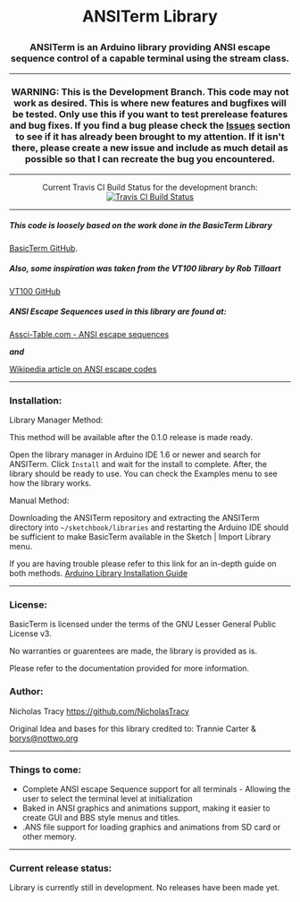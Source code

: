 # <p align="center">ANSITerm Library</p>

### <p align="center"> ANSITerm is an Arduino library providing ANSI escape sequence control of a capable terminal using the stream class.</p>

---

### <p align="center">WARNING: This is the Development Branch. This code may not work as desired. This is where new features and bugfixes will be tested. Only use this if you want to test prerelease features and bug fixes. If you find a bug please check the [Issues](https://github.com/NicholasTracy/ANSITerm/issues) section to see if it has already been brought to my attention. If it isn't there, please create a new issue and include as much detail as possible so that I can recreate the bug you encountered.</p>

---

<p align="center">Current Travis CI Build Status for the development branch:<a href="https://travis-ci.org/NicholasTracy/ANSITerm"><br>
<img src="https://travis-ci.org/NicholasTracy/ANSITerm.svg?branch=development" alt="Travis CI Build Status">
</a></p>

---

##### This code is loosely based on the work done in the *BasicTerm* Library
[BasicTerm GitHub](http://github.com/nottwo/BasicTerm).


##### Also, some inspiration was taken from the VT100 library by Rob Tillaart
[VT100 GitHub](https://github.com/RobTillaart/Arduino/tree/master/libraries/VT100)


##### ANSI Escape Sequences used in this library are found at:

[Assci-Table.com - ANSI escape sequences](http://ascii-table.com/ansi-escape-sequences.php)

**_and_**

[Wikipedia article on ANSI escape codes](https://en.wikipedia.org/wiki/ANSI_escape_code#Escape_sequences)

---

### Installation:


Library Manager Method:

This method will be available after the 0.1.0 release is made ready.

Open the library manager in Arduino IDE 1.6 or newer and search for ANSITerm. Click `Install` and wait for the install to complete. After, the library should be ready to use. You can check the Examples menu to see how the library works.


Manual Method:

Downloading the ANSITerm repository and extracting the ANSITerm directory into
`~/sketchbook/libraries` and restarting the Arduino IDE should be
sufficient to make BasicTerm available in the Sketch | Import Library
menu.

If you are having trouble please refer to this link for an in-depth guide on both methods.
[Arduino Library Installation Guide](https://www.arduino.cc/en/Guide/Libraries#toc3)

---

### License:


BasicTerm is licensed under the terms of the GNU Lesser
General Public License v3.

No warranties or guarentees are made, the library is provided as is.

Please refer to the documentation provided for more information.


### Author:


Nicholas Tracy <https://github.com/NicholasTracy>


Original Idea and bases for this library credited to:
Trannie Carter & <borys@nottwo.org>

---

### Things to come:


+ Complete ANSI escape Sequence support for all terminals - Allowing the user to select the terminal level at initialization
+ Baked in ANSI graphics and animations support, making it easier to create GUI and BBS style menus and titles.
+ .ANS file support for loading graphics and animations from SD card or other memory.

---

### Current release status:

Library is currently still in development. No releases have been made yet. 
